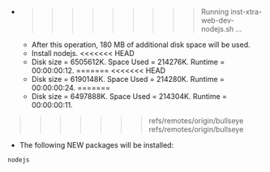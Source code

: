 * >>>>>>>>> Running inst-xtra-web-dev-nodejs.sh ...
  * After this operation, 180 MB of additional disk space will be used.
  * Install nodejs.
<<<<<<< HEAD
  * Disk size = 6505612K. Space Used = 214276K. Runtime = 00:00:00:12.
=======
<<<<<<< HEAD
  * Disk size = 6190148K. Space Used = 214280K. Runtime = 00:00:00:24.
=======
  * Disk size = 6497888K. Space Used = 214304K. Runtime = 00:00:00:11.
>>>>>>> refs/remotes/origin/bullseye
>>>>>>> refs/remotes/origin/bullseye
  * The following NEW packages will be installed:
  ```bash
nodejs
  ```
